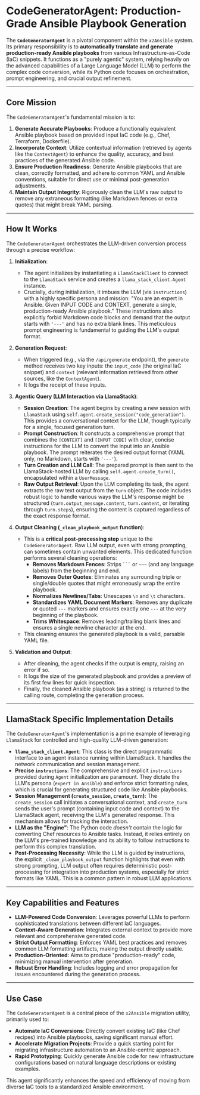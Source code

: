 
# CodeGeneratorAgent: Production-Grade Ansible Playbook Generation

The **`CodeGeneratorAgent`** is a pivotal component within the `x2Ansible` system. Its primary responsibility is to **automatically translate and generate production-ready Ansible playbooks** from various Infrastructure-as-Code (IaC) snippets. It functions as a "purely agentic" system, relying heavily on the advanced capabilities of a Large Language Model (LLM) to perform the complex code conversion, while its Python code focuses on orchestration, prompt engineering, and crucial output refinement.

---

## Core Mission

The `CodeGeneratorAgent`'s fundamental mission is to:

1.  **Generate Accurate Playbooks**: Produce a functionally equivalent Ansible playbook based on provided input IaC code (e.g., Chef, Terraform, Dockerfile).
2.  **Incorporate Context**: Utilize contextual information (retrieved by agents like the `ContextAgent`) to enhance the quality, accuracy, and best practices of the generated Ansible code.
3.  **Ensure Production Readiness**: Generate Ansible playbooks that are clean, correctly formatted, and adhere to common YAML and Ansible conventions, suitable for direct use or minimal post-generation adjustments.
4.  **Maintain Output Integrity**: Rigorously clean the LLM's raw output to remove any extraneous formatting (like Markdown fences or extra quotes) that might break YAML parsing.

---

## How It Works

The `CodeGeneratorAgent` orchestrates the LLM-driven conversion process through a precise workflow:

1.  **Initialization**:
    * The agent initializes by instantiating a `LlamaStackClient` to connect to the `LlamaStack` service and creates a `llama_stack_client.Agent` instance.
    * Crucially, during initialization, it imbues the LLM (via `instructions`) with a highly specific persona and mission: "You are an expert in Ansible. Given INPUT CODE and CONTEXT, generate a single, production-ready Ansible playbook." These instructions also explicitly forbid Markdown code blocks and demand that the output starts with `'---'` and has no extra blank lines. This meticulous prompt engineering is fundamental to guiding the LLM's output format.

2.  **Generation Request**:
    * When triggered (e.g., via the `/api/generate` endpoint), the `generate` method receives two key inputs: the `input_code` (the original IaC snippet) and `context` (relevant information retrieved from other sources, like the `ContextAgent`).
    * It logs the receipt of these inputs.

3.  **Agentic Query (LLM Interaction via LlamaStack)**:
    * **Session Creation**: The agent begins by creating a new session with `LlamaStack` using `self.agent.create_session("code_generation")`. This provides a conversational context for the LLM, though typically for a single, focused generation turn.
    * **Prompt Construction**: It constructs a comprehensive prompt that combines the `[CONTEXT]` and `[INPUT CODE]` with clear, concise instructions for the LLM to convert the input into an Ansible playbook. The prompt reiterates the desired output format (YAML only, no Markdown, starts with `'---'`).
    * **Turn Creation and LLM Call**: The prepared prompt is then sent to the LlamaStack-hosted LLM by calling `self.agent.create_turn()`, encapsulated within a `UserMessage`.
    * **Raw Output Retrieval**: Upon the LLM completing its task, the agent extracts the raw text output from the `turn` object. The code includes robust logic to handle various ways the LLM's response might be structured (`turn.output_message.content`, `turn.content`, or iterating through `turn.steps`), ensuring the content is captured regardless of the exact response format.

4.  **Output Cleaning (`_clean_playbook_output` function)**:
    * This is a **critical post-processing step** unique to the `CodeGeneratorAgent`. Raw LLM output, even with strong prompting, can sometimes contain unwanted elements. This dedicated function performs several cleaning operations:
        * **Removes Markdown Fences**: Strips ` ``` ` or ` ~~~ ` (and any language labels) from the beginning and end.
        * **Removes Outer Quotes**: Eliminates any surrounding triple or single/double quotes that might erroneously wrap the entire playbook.
        * **Normalizes Newlines/Tabs**: Unescapes `\n` and `\t` characters.
        * **Standardizes YAML Document Markers**: Removes any duplicate or quoted `---` markers and ensures exactly one `---` at the very beginning of the playbook.
        * **Trims Whitespace**: Removes leading/trailing blank lines and ensures a single newline character at the end.
    * This cleaning ensures the generated playbook is a valid, parsable YAML file.

5.  **Validation and Output**:
    * After cleaning, the agent checks if the output is empty, raising an error if so.
    * It logs the size of the generated playbook and provides a preview of its first few lines for quick inspection.
    * Finally, the cleaned Ansible playbook (as a string) is returned to the calling route, completing the generation process.

---

## LlamaStack Specific Implementation Details

The `CodeGeneratorAgent`'s implementation is a prime example of leveraging `LlamaStack` for controlled and high-quality LLM-driven generation:

* **`llama_stack_client.Agent`**: This class is the direct programmatic interface to an agent instance running within LlamaStack. It handles the network communication and session management.
* **Precise `instructions`**: The comprehensive and explicit `instructions` provided during `Agent` initialization are paramount. They dictate the LLM's persona (`expert in Ansible`) and enforce strict formatting rules, which is crucial for generating structured code like Ansible playbooks.
* **Session Management (`create_session`, `create_turn`)**: The `create_session` call initiates a conversational context, and `create_turn` sends the user's prompt (containing input code and context) to the LlamaStack agent, receiving the LLM's generated response. This mechanism allows for tracking the interaction.
* **LLM as the "Engine"**: The Python code *doesn't* contain the logic for converting Chef resources to Ansible tasks. Instead, it relies entirely on the LLM's pre-trained knowledge and its ability to follow instructions to perform this complex translation.
* **Post-Processing Necessity**: While the LLM is guided by instructions, the explicit `_clean_playbook_output` function highlights that even with strong prompting, LLM output often requires deterministic post-processing for integration into production systems, especially for strict formats like YAML. This is a common pattern in robust LLM applications.

---

## Key Capabilities and Features

* **LLM-Powered Code Conversion**: Leverages powerful LLMs to perform sophisticated translations between different IaC languages.
* **Context-Aware Generation**: Integrates external context to provide more relevant and comprehensive generated code.
* **Strict Output Formatting**: Enforces YAML best practices and removes common LLM formatting artifacts, making the output directly usable.
* **Production-Oriented**: Aims to produce "production-ready" code, minimizing manual intervention after generation.
* **Robust Error Handling**: Includes logging and error propagation for issues encountered during the generation process.

---

## Use Case

The `CodeGeneratorAgent` is a central piece of the `x2Ansible` migration utility, primarily used to:

* **Automate IaC Conversions**: Directly convert existing IaC (like Chef recipes) into Ansible playbooks, saving significant manual effort.
* **Accelerate Migration Projects**: Provide a quick starting point for migrating infrastructure automation to an Ansible-centric approach.
* **Rapid Prototyping**: Quickly generate Ansible code for new infrastructure configurations based on natural language descriptions or existing examples.

This agent significantly enhances the speed and efficiency of moving from diverse IaC tools to a standardized Ansible environment.